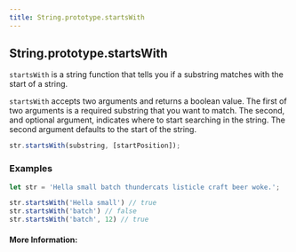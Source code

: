 ```yaml
---
title: String.prototype.startsWith
---
```

## String.prototype.startsWith

`startsWith` is a string function that tells you if a substring matches with the start of a string.

`startsWith` accepts two arguments and returns a boolean value. The first of two arguments is a required substring that you want to match. The second, and optional argument, indicates where to start searching in the string. The second argument defaults to the start of the string.

```javascript
str.startsWith(substring, [startPosition]);
```

### Examples
```javascript
let str = 'Hella small batch thundercats listicle craft beer woke.';

str.startsWith('Hella small') // true
str.startsWith('batch') // false
str.startsWith('batch', 12) // true
```

<!-- The article goes here, in GitHub-flavored Markdown. Feel free to add YouTube videos, images, and CodePen/JSBin embeds  -->

#### More Information:
<!-- Please add any articles you think might be helpful to read before writing the article -->


